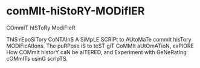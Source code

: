 # comMIt-hiStoRY-MODifIER
COmmIT hISToRy ModiFIeR

ThIS rEpoSiTory CoNTAInS A SiMpLE SCRIPt to AUtoMaTe commIt hisTory MODiFicAtIons. The puRPose iS to teST giT CoMMIt aUtOmATioN, exPlORE How COMmIt hIstorY caN be alTERED, and Experiment wIth GeNeRatIng cOMmITs usinG scrIpTS.
